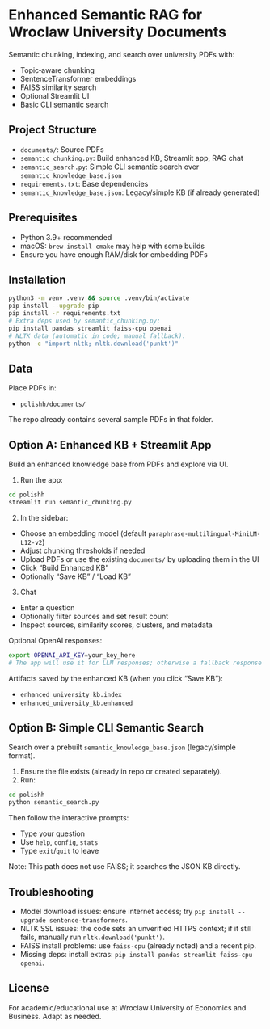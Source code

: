 # Enhanced Semantic RAG for Wroclaw University Documents

Semantic chunking, indexing, and search over university PDFs with:
- Topic‑aware chunking
- SentenceTransformer embeddings
- FAISS similarity search
- Optional Streamlit UI
- Basic CLI semantic search

## Project Structure
- `documents/`: Source PDFs
- `semantic_chunking.py`: Build enhanced KB, Streamlit app, RAG chat
- `semantic_search.py`: Simple CLI semantic search over `semantic_knowledge_base.json`
- `requirements.txt`: Base dependencies
- `semantic_knowledge_base.json`: Legacy/simple KB (if already generated)

## Prerequisites
- Python 3.9+ recommended
- macOS: `brew install cmake` may help with some builds
- Ensure you have enough RAM/disk for embedding PDFs

## Installation
```bash
python3 -m venv .venv && source .venv/bin/activate
pip install --upgrade pip
pip install -r requirements.txt
# Extra deps used by semantic_chunking.py:
pip install pandas streamlit faiss-cpu openai
# NLTK data (automatic in code; manual fallback):
python -c "import nltk; nltk.download('punkt')"
```

## Data
Place PDFs in:
- `polishh/documents/`

The repo already contains several sample PDFs in that folder.

## Option A: Enhanced KB + Streamlit App
Build an enhanced knowledge base from PDFs and explore via UI.

1) Run the app:
```bash
cd polishh
streamlit run semantic_chunking.py
```

2) In the sidebar:
- Choose an embedding model (default `paraphrase-multilingual-MiniLM-L12-v2`)
- Adjust chunking thresholds if needed
- Upload PDFs or use the existing `documents/` by uploading them in the UI
- Click “Build Enhanced KB”
- Optionally “Save KB” / “Load KB”

3) Chat
- Enter a question
- Optionally filter sources and set result count
- Inspect sources, similarity scores, clusters, and metadata

Optional OpenAI responses:
```bash
export OPENAI_API_KEY=your_key_here
# The app will use it for LLM responses; otherwise a fallback response is shown.
```

Artifacts saved by the enhanced KB (when you click “Save KB”):
- `enhanced_university_kb.index`
- `enhanced_university_kb.enhanced`

## Option B: Simple CLI Semantic Search
Search over a prebuilt `semantic_knowledge_base.json` (legacy/simple format).

1) Ensure the file exists (already in repo or created separately).
2) Run:
```bash
cd polishh
python semantic_search.py
```
Then follow the interactive prompts:
- Type your question
- Use `help`, `config`, `stats`
- Type `exit`/`quit` to leave

Note: This path does not use FAISS; it searches the JSON KB directly.

## Troubleshooting
- Model download issues: ensure internet access; try `pip install --upgrade sentence-transformers`.
- NLTK SSL issues: the code sets an unverified HTTPS context; if it still fails, manually run `nltk.download('punkt')`.
- FAISS install problems: use `faiss-cpu` (already noted) and a recent pip.
- Missing deps: install extras: `pip install pandas streamlit faiss-cpu openai`.

## License
For academic/educational use at Wroclaw University of Economics and Business. Adapt as needed.
